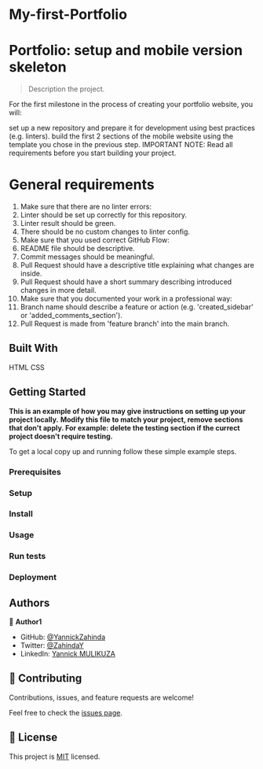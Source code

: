 # My-first-Portfolio

# Portfolio: setup and mobile version skeleton

> Description the project.

  For the first milestone in the process of creating your portfolio website, you will:

  set up a new repository and prepare it for development using best practices (e.g. linters).
  build the first 2 sections of the mobile website using the template you chose in the previous step.
  IMPORTANT NOTE: Read all requirements before you start building your project.

# General requirements

  1) Make sure that there are no linter errors:
  2) Linter should be set up correctly for this repository.
  3) Linter result should be green.
  4) There should be no custom changes to linter config.
  5) Make sure that you used correct GitHub Flow:
  6) README file should be descriptive.
  7) Commit messages should be meaningful.
  8) Pull Request should have a descriptive title explaining what changes are inside.
  9) Pull Request should have a short summary describing introduced changes in more detail.
  10) Make sure that you documented your work in a professional way:
  11) Branch name should describe a feature or action (e.g. 'created_sidebar' or 'added_comments_section').
  12) Pull Request is made from 'feature branch' into the main branch.


## Built With

HTML CSS


## Getting Started

**This is an example of how you may give instructions on setting up your project locally.**
**Modify this file to match your project, remove sections that don't apply. For example: delete the testing section if the currect project doesn't require testing.**


To get a local copy up and running follow these simple example steps.

### Prerequisites

### Setup

### Install

### Usage

### Run tests

### Deployment



## Authors

👤 **Author1**

- GitHub: [@YannickZahinda](https://github.com/YannickZahinda)
- Twitter: [@ZahindaY](https://twitter.com/ZahindaY)
- LinkedIn: [Yannick MULIKUZA](https://linkedin.com/in/linkedinhandle)


## 🤝 Contributing

Contributions, issues, and feature requests are welcome!

Feel free to check the [issues page](../../issues/).



## 📝 License

This project is [MIT](./MIT.md) licensed.
